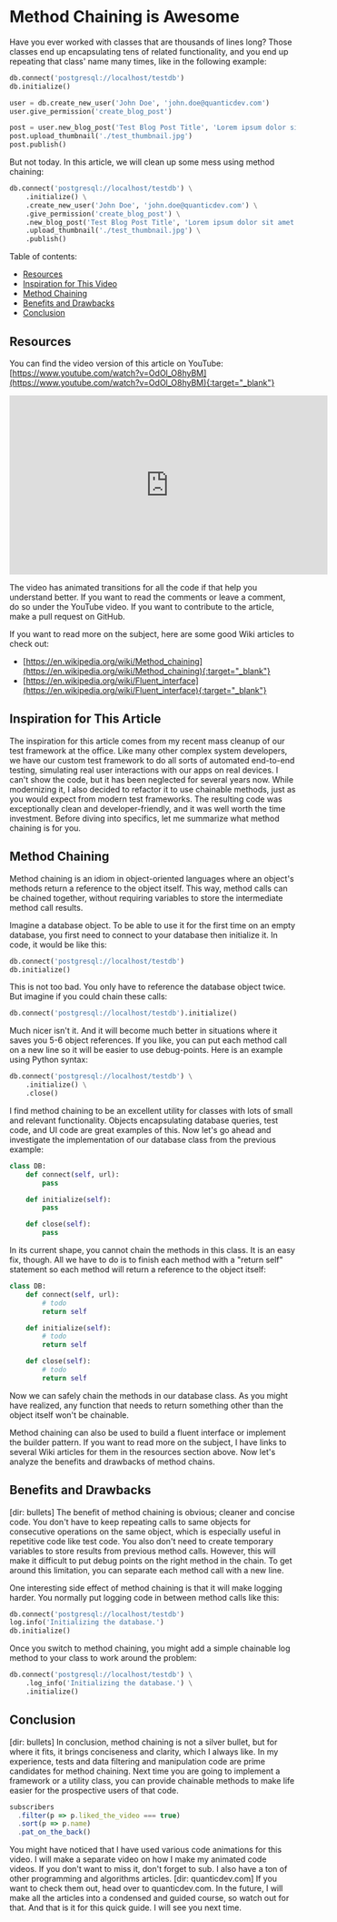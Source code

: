 # Method Chaining is Awesome
Have you ever worked with classes that are thousands of lines long? Those classes end up encapsulating tens of related functionality, and you end up repeating that class' name many times, like in the following example:

```python
db.connect('postgresql://localhost/testdb')
db.initialize()

user = db.create_new_user('John Doe', 'john.doe@quanticdev.com')
user.give_permission('create_blog_post')

post = user.new_blog_post('Test Blog Post Title', 'Lorem ipsum dolor sit amet...')
post.upload_thumbnail('./test_thumbnail.jpg')
post.publish()
```

But not today. In this article, we will clean up some mess using method chaining:

```python
db.connect('postgresql://localhost/testdb') \
    .initialize() \
    .create_new_user('John Doe', 'john.doe@quanticdev.com') \
    .give_permission('create_blog_post') \
    .new_blog_post('Test Blog Post Title', 'Lorem ipsum dolor sit amet...') \
    .upload_thumbnail('./test_thumbnail.jpg') \
    .publish()
```

Table of contents:
* [Resources](#resources)
* [Inspiration for This Video](#inspiration-for-this-video)
* [Method Chaining](#method-chaining)
* [Benefits and Drawbacks](#benefits-and-drawbacks)
* [Conclusion](#conclusion)

## Resources
You can find the video version of this article on YouTube: [https://www.youtube.com/watch?v=OdOl_O8hyBM](https://www.youtube.com/watch?v=OdOl_O8hyBM){:target="_blank"}

<iframe width="560" height="315" src="https://www.youtube.com/embed/OdOl_O8hyBM" frameborder="0" allow="accelerometer; autoplay; encrypted-media; gyroscope; picture-in-picture" allowfullscreen></iframe>

The video has animated transitions for all the code if that help you understand better. If you want to read the comments or leave a comment, do so under the YouTube video. If you want to contribute to the article, make a pull request on GitHub.

If you want to read more on the subject, here are some good Wiki articles to check out:
* [https://en.wikipedia.org/wiki/Method_chaining](https://en.wikipedia.org/wiki/Method_chaining){:target="_blank"}
* [https://en.wikipedia.org/wiki/Fluent_interface](https://en.wikipedia.org/wiki/Fluent_interface){:target="_blank"}

## Inspiration for This Article
The inspiration for this article comes from my recent mass cleanup of our test framework at the office. Like many other complex system developers, we have our custom test framework to do all sorts of automated end-to-end testing, simulating real user interactions with our apps on real devices. I can't show the code, but it has been neglected for several years now. While modernizing it, I also decided to refactor it to use chainable methods, just as you would expect from modern test frameworks. The resulting code was exceptionally clean and developer-friendly, and it was well worth the time investment. Before diving into specifics, let me summarize what method chaining is for you.

## Method Chaining
Method chaining is an idiom in object-oriented languages where an object's methods return a reference to the object itself. This way, method calls can be chained together, without requiring variables to store the intermediate method call results.

Imagine a database object. To be able to use it for the first time on an empty database, you first need to connect to your database then initialize it. In code, it would be like this:

```python
db.connect('postgresql://localhost/testdb')
db.initialize()
```

This is not too bad. You only have to reference the database object twice. But imagine if you could chain these calls:

```python
db.connect('postgresql://localhost/testdb').initialize()
```

Much nicer isn't it. And it will become much better in situations where it saves you 5-6 object references. If you like, you can put each method call on a new line so it will be easier to use debug-points. Here is an example using Python syntax:

```python
db.connect('postgresql://localhost/testdb') \
    .initialize() \
    .close()
```

I find method chaining to be an excellent utility for classes with lots of small and relevant functionality. Objects encapsulating database queries, test code, and UI code are great examples of this. Now let's go ahead and investigate the implementation of our database class from the previous example:

```python
class DB:
    def connect(self, url):
        pass

    def initialize(self):
        pass

    def close(self):
        pass
```

In its current shape, you cannot chain the methods in this class. It is an easy fix, though. All we have to do is to finish each method with a "return self" statement so each method will return a reference to the object itself:

```python
class DB:
    def connect(self, url):
        # todo
        return self

    def initialize(self):
        # todo
        return self

    def close(self):
        # todo
        return self
```

Now we can safely chain the methods in our database class. As you might have realized, any function that needs to return something other than the object itself won't be chainable.

Method chaining can also be used to build a fluent interface or implement the builder pattern. If you want to read more on the subject, I have links to several Wiki articles for them in the resources section above. Now let's analyze the benefits and drawbacks of method chains.

## Benefits and Drawbacks
[dir: bullets] The benefit of method chaining is obvious; cleaner and concise code. You don't have to keep repeating calls to same objects for consecutive operations on the same object, which is especially useful in repetitive code like test code. You also don't need to create temporary variables to store results from previous method calls. However, this will make it difficult to put debug points on the right method in the chain. To get around this limitation, you can separate each method call with a new line.

One interesting side effect of method chaining is that it will make logging harder. You normally put logging code in between method calls like this:

```python
db.connect('postgresql://localhost/testdb')
log.info('Initializing the database.')
db.initialize()
```

Once you switch to method chaining, you might add a simple chainable log method to your class to work around the problem:

```python
db.connect('postgresql://localhost/testdb') \
    .log_info('Initializing the database.') \
    .initialize()
```

## Conclusion
[dir: bullets] In conclusion, method chaining is not a silver bullet, but for where it fits, it brings conciseness and clarity, which I always like. In my experience, tests and data filtering and manipulation code are prime candidates for method chaining. Next time you are going to implement a framework or a utility class, you can provide chainable methods to make life easier for the prospective users of that code.

```javascript
subscribers
  .filter(p => p.liked_the_video === true)
  .sort(p => p.name)
  .pat_on_the_back()
```

You might have noticed that I have used various code animations for this video. I will make a separate video on how I make my animated code videos. If you don't want to miss it, don't forget to sub. I also have a ton of other programming and algorithms articles. [dir: quanticdev.com] If you want to check them out, head over to quanticdev.com. In the future, I will make all the articles into a condensed and guided course, so watch out for that. And that is it for this quick guide. I will see you next time.


